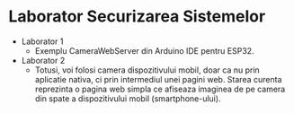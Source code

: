 # Laborator Securizarea Sistemelor

- Laborator 1
  - Exemplu CameraWebServer din Arduino IDE pentru ESP32.
- Laborator 2
  - Totusi, voi folosi camera dispozitivului mobil, doar ca nu prin aplicatie
    nativa, ci prin intermediul unei pagini web. Starea curenta reprezinta o
    pagina web simpla ce afiseaza imaginea de pe camera din spate a
    dispozitivului mobil (smartphone-ului).

